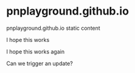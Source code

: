# pnplayground.github.io
pnplayground.github.io static content

I hope this works

I hope this works again

Can we trigger an update?
